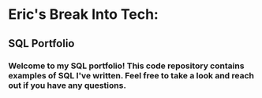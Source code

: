 # **Eric's Break Into Tech:**

## **SQL Portfolio**

### Welcome to my SQL portfolio! This code repository contains examples of SQL I've written. Feel free to take a look and reach out if you have any questions.
